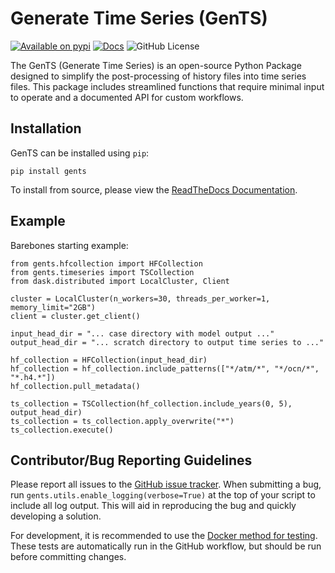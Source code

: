 # **Gen**erate **T**ime **S**eries (GenTS)

[![Available on pypi](https://img.shields.io/pypi/v/GenTS.svg)](https://pypi.org/project/GenTS/)
[![Docs](https://readthedocs.org/projects/GenTS/badge/?version=latest)](https://gents.readthedocs.io/en/latest/)
![GitHub License](https://img.shields.io/github/license/AgentOxygen/GenTS)

The GenTS (Generate Time Series) is an open-source Python Package designed to simplify the post-processing of history files into time series files. This package includes streamlined functions that require minimal input to operate and a documented API for custom workflows.

## Installation

GenTS can be installed using `pip`:

```
pip install gents
```

To install from source, please view the [ReadTheDocs Documentation](https://gents.readthedocs.io/en/latest/).

## Example

Barebones starting example:

```
from gents.hfcollection import HFCollection
from gents.timeseries import TSCollection
from dask.distributed import LocalCluster, Client

cluster = LocalCluster(n_workers=30, threads_per_worker=1, memory_limit="2GB")
client = cluster.get_client()

input_head_dir = "... case directory with model output ..."
output_head_dir = "... scratch directory to output time series to ..."

hf_collection = HFCollection(input_head_dir)
hf_collection = hf_collection.include_patterns(["*/atm/*", "*/ocn/*", "*.h4.*"])
hf_collection.pull_metadata()

ts_collection = TSCollection(hf_collection.include_years(0, 5), output_head_dir)
ts_collection = ts_collection.apply_overwrite("*")
ts_collection.execute()
```

## Contributor/Bug Reporting Guidelines

Please report all issues to the [GitHub issue tracker](https://github.com/AgentOxygen/GenTS/issues). When submitting a bug, run `gents.utils.enable_logging(verbose=True)` at the top of your script to include all log output. This will aid in reproducing the bug and quickly developing a solution.

For development, it is recommended to use the [Docker method for testing](https://gents.readthedocs.io/en/latest/). These tests are automatically run in the GitHub workflow, but should be run before committing changes.

